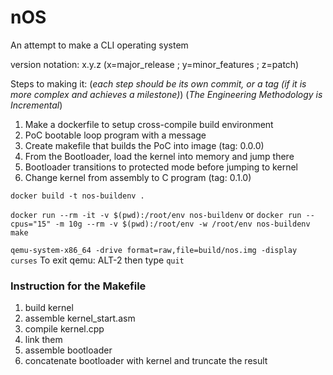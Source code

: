 # nOS 
An attempt to make a CLI operating system

version notation: x.y.z (x=major_release ; y=minor_features ; z=patch)

Steps to making it:
(_each step should be its own commit, or a tag (if it is more complex and achieves a milestone)_)
(_The Engineering Methodology is Incremental_)

1. Make a dockerfile to setup cross-compile build environment
2. PoC bootable loop program with a message
3. Create makefile that builds the PoC into image (tag: 0.0.0)
4. From the Bootloader, load the kernel into memory and jump there
5. Bootloader transitions to protected mode before jumping to kernel
6. Change kernel from assembly to C program (tag: 0.1.0)

`docker build -t nos-buildenv .`

`docker run --rm -it -v $(pwd):/root/env nos-buildenv`
or
`docker run --cpus="15" -m 10g --rm -v $(pwd):/root/env -w /root/env nos-buildenv make`

`qemu-system-x86_64 -drive format=raw,file=build/nos.img -display curses`
To exit qemu: ALT-2 then type `quit`

### Instruction for the Makefile
1. build kernel
  1. assemble kernel_start.asm
  2. compile kernel.cpp
  3. link them
2. assemble bootloader
3. concatenate bootloader with kernel and truncate the result
